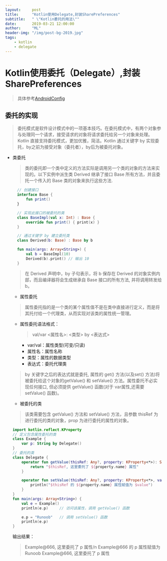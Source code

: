 ```yaml
---
layout:     post
title:      "Kotlin使用Delegate,封装SharePreferences"
subtitle:   " \"Kotlin委托的用法\""
date:       2019-03-21 12:00:00
author:     "ML"
header-img: "/img/post-bg-2019.jpg"
tags:
    - kotlin
    - delegate
---
```

# Kotlin使用委托（Delegate）,封装SharePreferences
>具体参考[AndroidConfig](https://github.com/mamenglong/AndroidConfig)
## 委托的实现
> 委托模式是软件设计模式中的一项基本技巧。在委托模式中，有两个对象参与处理同一个请求，接受请求的对象将请求委托给另一个对象来处理。Kotlin 直接支持委托模式，更加优雅，简洁。Kotlin 通过关键字 by 实现委托，by之前为接受对象（委托者），by后为被委托对象。
* 类委托
  >类的委托即一个类中定义的方法实际是调用另一个类的对象的方法来实现的。以下实例中派生类 Derived 继承了接口 Base 所有方法，并且委托一个传入的 Base 类的对象来执行这些方法.
  ```kotlin
    // 创建接口
    interface Base {   
        fun print()
    }

    // 实现此接口的被委托的类
    class BaseImpl(val x: Int) : Base {
        override fun print() { print(x) }
    }

    // 通过关键字 by 建立委托类
    class Derived(b: Base) : Base by b

    fun main(args: Array<String>) {
        val b = BaseImpl(10)
        Derived(b).print() // 输出 10
    }
  ```
  >在 Derived 声明中，by 子句表示，将 b 保存在 Derived 的对象实例内部，而且编译器将会生成继承自 Base 接口的所有方法, 并将调用转发给 b。
  * 属性委托
  >属性委托指的是一个类的某个属性值不是在类中直接进行定义，而是将其托付给一个代理类，从而实现对该类的属性统一管理。
    + 属性委托语法格式：
      >val/var <属性名>: <类型> by <表达式>
      - var/val：属性类型(可变/只读)
      - 属性名：属性名称
      - 类型：属性的数据类型
      - 表达式：委托代理类
    >by 关键字之后的表达式就是委托, 属性的 get() 方法(以及set() 方法)将被委托给这个对象的getValue() 和 setValue() 方法。属性委托不必实现任何接口, 但必须提供 getValue() 函数(对于 var属性,还需要 setValue() 函数)。
    + 被委托的类
    >该类需要包含 getValue() 方法和 setValue() 方法，且参数 thisRef 为进行委托的类的对象，prop 为进行委托的属性的对象。
    ```kotlin
    import kotlin.reflect.KProperty
    // 定义包含属性委托的类
    class Example {
        var p: String by Delegate()
    }
    // 委托的类
    class Delegate {
        operator fun getValue(thisRef: Any?, property: KProperty<*>): String {
            return "$thisRef, 这里委托了 ${property.name} 属性"
        }

        operator fun setValue(thisRef: Any?, property: KProperty<*>, value: String) {
            println("$thisRef 的 ${property.name} 属性赋值为 $value")
        }
    }
    fun main(args: Array<String>) {
        val e = Example()
        println(e.p)     // 访问该属性，调用 getValue() 函数

        e.p = "Runoob"   // 调用 setValue() 函数
        println(e.p)
    }
    ```
    输出结果：
    >Example@666, 这里委托了 p 属性/n
    Example@666 的 p 属性赋值为 Runoob
    Example@666, 这里委托了 p 属性
